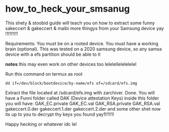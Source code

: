 # how_to_heck_your_smsanug
This shety & stoobid guide will teach you on how to extract some funny sakeccert &amp; gakeccert & maibi more thingys from your Samsung device yay !1!1!1!1

Requirements:
You must be on a rooted device.
You must have a working brain (optional).
This was tested on a 2020 samsung device, so any samsa device with a efs partition should be able to it

**notes**
this may even work on other devices too lelelellelelelelel

Run this command on termux as root
```
dd if=/dev/block/bootdevice/by-name/efs of=/sdcard/efs.img
```

Extract the file located at /sdcard/efs.img with zarchiver.
Done.
You will have a Funni folder called DAK (Device attestation Keys)
inside this folder you will have:
GAK_EC.private
GAK_EC.val
GAK_RSA.private
GAK_RSA.val
gakeccert.0.der
gakeccert.1.der
gakeccert.2.der
and some other shet
now its up to you to decrypt thy keys you found yay1!!1!1!

Happy hecking or whatever idc lel
